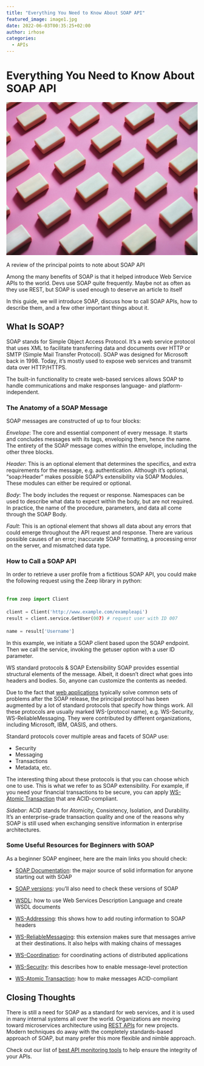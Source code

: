 ```yaml
---
title: "Everything You Need to Know About SOAP API"
featured_image: image1.jpg
date: 2022-06-03T00:35:25+02:00
author: irhose
categories:
  - APIs
---
```


# Everything You Need to Know About SOAP API

![Caramel bars](./image1.jpg)

A review of the principal points to note about SOAP API

Among the many benefits of SOAP is that it helped introduce Web Service APIs to the world. Devs use SOAP quite frequently. Maybe not as often as they use REST, but SOAP is used enough to deserve an article to itself

In this guide, we will introduce SOAP, discuss how to call SOAP APIs, how to describe them, and a few other important things about it.

## What Is SOAP?

SOAP stands for Simple Object Access Protocol. It’s a web service protocol that uses XML to facilitate transferring data and documents over HTTP or SMTP (Simple Mail Transfer Protocol). 
SOAP was designed for Microsoft back in 1998. Today, it’s mostly used to expose web services and transmit data over HTTP/HTTPS.

The built-in functionality to create web-based services allows SOAP to handle communications and make responses language- and platform-independent.

### The Anatomy of a SOAP Message

SOAP messages are constructed of up to four blocks:

*Envelope*: The core and essential component of every message. It starts and concludes messages with its tags, enveloping them, hence the name. The entirety of the SOAP message comes within the envelope, including the other three blocks.

*Header*: This is an optional element that determines the specifics, and extra requirements for the message, e.g. authentication. Although it’s optional, “soap:Header” makes possible SOAP’s extensibility via SOAP Modules. These modules can either be required or optional.

*Body*: The body includes the request or response. Namespaces can be used to describe what data to expect within the body, but are not required. In practice, the name of the procedure, parameters, and data all come through the SOAP Body.

*Fault*: This is an optional element that shows all data about any errors that could emerge throughout the API request and response. There are various possible causes of an error; inaccurate SOAP formatting, a processing error on the server, and mismatched data type.

### How to Call a SOAP API

In order to retrieve a user profile from a fictitious SOAP API, you could make the following request using the Zeep library in python:

```python

from zeep import Client

client = Client('http://www.example.com/exampleapi')
result = client.service.GetUser(007) # request user with ID 007

name = result['Username']

```

In this example, we initiate a SOAP client based upon the SOAP endpoint. Then we call the service, invoking the getuser option with a user ID parameter.

WS standard protocols & SOAP Extensibility
SOAP provides essential structural elements of the message. Albeit, it doesn’t direct what goes into headers and bodies. So, anyone can customize the contents as needed.

Due to the fact that [web applications](https://apitoolkit.io/blog/web-service-apis-structures-and-protocols/) typically solve common sets of problems after the SOAP release, the principal protocol has been augmented by a lot of standard protocols that specify how things work. All these protocols are usually marked WS-(protocol name), e.g. WS-Security, WS-ReliableMessaging. They were contributed by different organizations, including Microsoft, IBM, OASIS, and others.

Standard protocols cover multiple areas and facets of SOAP use:

- Security
- Messaging
- Transactions
- Metadata, etc.

The interesting thing about these protocols is that you can choose which one to use. This is what we refer to as SOAP extensibility. For example, if you need your financial transactions to be secure, you can apply [WS-Atomic Transaction](http://docs.oasis-open.org/ws-tx/wstx-wsat-1.2-spec-os/wstx-wsat-1.2-spec-os.html) that are ACID-compliant.

*Sidebar*: ACID stands for Atomicity, Consistency, Isolation, and Durability. It’s an enterprise-grade transaction quality and one of the reasons why SOAP is still used when exchanging sensitive information in enterprise architectures.

### Some Useful Resources for Beginners with SOAP

As a beginner SOAP engineer, here are the main links you should check:

- [SOAP Documentation](https://www.w3.org/TR/soap12/): the major source of solid information for anyone starting out with SOAP

- [SOAP versions](https://www.w3.org/TR/soap/): you’ll also need to check these versions of SOAP

- [WSDL](https://www.w3.org/TR/wsdl20/): how to use Web Services Description Language and create WSDL documents

- [WS-Addressing](https://www.w3.org/TR/ws-addr-core/): this shows how to add routing information to SOAP headers

- [WS-ReliableMessaging](http://specs.xmlsoap.org/ws/2005/02/rm/ws-reliablemessaging.pdf): this extension makes sure that messages arrive at their destinations. It also helps with making chains of messages

- [WS-Coordination](https://pdfs.semanticscholar.org/dac1/5df5c842195452c25efc7e73ecd3874e32cc.pdf?_ga=2.212038484.1719500171.1582820369-786203862.1582820369): for coordinating actions of distributed applications

- [WS-Security](https://docs.microsoft.com/en-us/previous-versions/ms951257(v=msdn.10)): this describes how to enable message-level protection

- [WS-Atomic Transaction](http://docs.oasis-open.org/ws-tx/wstx-wsat-1.2-spec.html): how to make messages ACID-compliant

## Closing Thoughts

There is still a need for SOAP as a standard for web services, and it is used in many internal systems all over the world. Organizations are moving toward microservices architecture using [REST APIs](http://apitoolkit.io/blog/everything-about-rest-apis) for new projects. Modern techniques do away with the completely standards-based approach of SOAP, but many prefer this more flexible and nimble approach.

Check out our list of [best API monitoring tools](https://apitoolkit.io/blog/best-api-monitoring-and-observability-tools/) to help ensure the integrity of your APIs.




